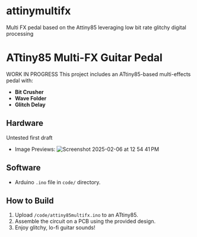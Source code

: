# attinymultifx
Multi FX pedal based on the Attiny85 leveraging low bit rate glitchy digital processing

# ATtiny85 Multi-FX Guitar Pedal
WORK IN PROGRESS
This project includes an ATtiny85-based multi-effects pedal with:
- **Bit Crusher**
- **Wave Folder**
- **Glitch Delay**

## Hardware
Untested first draft
- Image Previews:
![Screenshot 2025-02-06 at 12 54 41 PM](https://github.com/user-attachments/assets/b576a1f1-5f45-4828-8d14-72ab0c3a7d87)




## Software
- Arduino `.ino` file in `code/` directory.

## How to Build
1. Upload `/code/attiny85multifx.ino` to an ATtiny85.
2. Assemble the circuit on a PCB using the provided design.
3. Enjoy glitchy, lo-fi guitar sounds!
